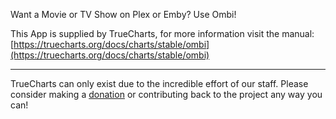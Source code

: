 Want a Movie or TV Show on Plex or Emby? Use Ombi!

This App is supplied by TrueCharts, for more information visit the manual: [https://truecharts.org/docs/charts/stable/ombi](https://truecharts.org/docs/charts/stable/ombi)

---

TrueCharts can only exist due to the incredible effort of our staff.
Please consider making a [donation](https://truecharts.org/docs/about/sponsor) or contributing back to the project any way you can!
